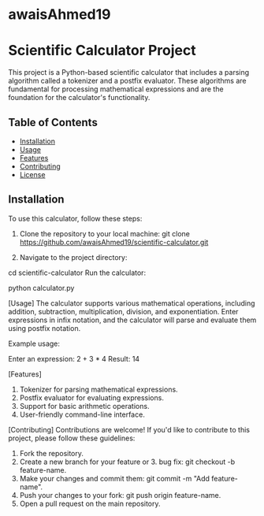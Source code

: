 # awaisAhmed19
# Scientific Calculator Project

This project is a Python-based scientific calculator that includes a parsing algorithm called a tokenizer and a postfix evaluator. These algorithms are fundamental for processing mathematical expressions and are the foundation for the calculator's functionality.

## Table of Contents

- [Installation](#installation)
- [Usage](#usage)
- [Features](#features)
- [Contributing](#contributing)
- [License](#license)

## Installation

To use this calculator, follow these steps:

1. Clone the repository to your local machine:
   git clone https://github.com/awaisAhmed19/scientific-calculator.git

2. Navigate to the project directory:

cd scientific-calculator
Run the calculator:

python calculator.py

[Usage]
The calculator supports various mathematical operations, including addition, subtraction, multiplication, division, and exponentiation. Enter expressions in infix notation, and the calculator will parse and evaluate them using postfix notation.

Example usage:

Enter an expression: 2 + 3 * 4
Result: 14


[Features]
1. Tokenizer for parsing mathematical expressions.
2. Postfix evaluator for evaluating expressions.
3. Support for basic arithmetic operations.
4. User-friendly command-line interface.

[Contributing]
Contributions are welcome! If you'd like to contribute to this project, please follow these guidelines:

1. Fork the repository.
2. Create a new branch for your feature or 3. bug fix: git checkout -b feature-name.
4. Make your changes and commit them: git commit -m "Add feature-name".
4. Push your changes to your fork: git push origin feature-name.
5. Open a pull request on the main repository.
